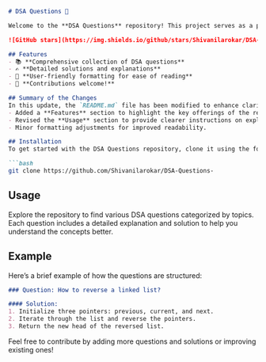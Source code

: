 ```markdown
# DSA Questions 🚀

Welcome to the **DSA Questions** repository! This project serves as a platform for developers and learners to practice and enhance their skills in Data Structures and Algorithms (DSA). This repository is designed to help you improve your understanding of various data structures and algorithms through a collection of questions and solutions.

![GitHub stars](https://img.shields.io/github/stars/Shivanilarokar/DSA-Questions-?style=social) ![Forks](https://img.shields.io/github/forks/Shivanilarokar/DSA-Questions-?style=social)

## Features
- 📚 **Comprehensive collection of DSA questions**
- ✍️ **Detailed solutions and explanations**
- 🌟 **User-friendly formatting for ease of reading**
- 🤝 **Contributions welcome!**

## Summary of the Changes
In this update, the `README.md` file has been modified to enhance clarity and structure. The following changes were made:
- Added a **Features** section to highlight the key offerings of the repository.
- Revised the **Usage** section to provide clearer instructions on exploring the questions and solutions.
- Minor formatting adjustments for improved readability.

## Installation
To get started with the DSA Questions repository, clone it using the following command:

```bash
git clone https://github.com/Shivanilarokar/DSA-Questions-
```

## Usage
Explore the repository to find various DSA questions categorized by topics. Each question includes a detailed explanation and solution to help you understand the concepts better.

## Example
Here’s a brief example of how the questions are structured:

```markdown
### Question: How to reverse a linked list?

#### Solution:
1. Initialize three pointers: previous, current, and next.
2. Iterate through the list and reverse the pointers.
3. Return the new head of the reversed list.
```

Feel free to contribute by adding more questions and solutions or improving existing ones!
```